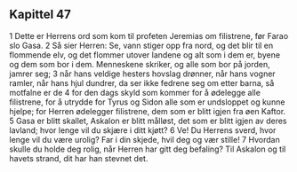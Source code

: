 ## Kapittel 47

1 Dette er Herrens ord som kom til profeten Jeremias om filistrene, før Farao slo Gasa.
2 Så sier Herren: Se, vann stiger opp fra nord, og det blir til en flommende elv, og det flommer utover landene og alt som i dem er, byene og dem som bor i dem. Menneskene skriker, og alle som bor på jorden, jamrer seg;
3 når hans veldige hesters hovslag drønner, når hans vogner ramler, når hans hjul dundrer, da ser ikke fedrene seg om etter barna, så motfalne er de
4 for den dags skyld som kommer for å ødelegge alle filistrene, for å utrydde for Tyrus og Sidon alle som er undsloppet og kunne hjelpe; for Herren ødelegger filistrene, dem som er blitt igjen fra øen Kaftor.
5 Gasa er blitt skallet, Askalon er blitt målløst, det som er blitt igjen av deres lavland; hvor lenge vil du skjære i ditt kjøtt?
6 Ve! Du Herrens sverd, hvor lenge vil du være urolig? Far i din skjede, hvil deg og vær stille!
7 Hvordan skulle du holde deg rolig, når Herren har gitt deg befaling? Til Askalon og til havets strand, dit har han stevnet det.

